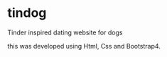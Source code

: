 # tindog
Tinder inspired dating website for dogs

this was developed using Html, Css and Bootstrap4.
